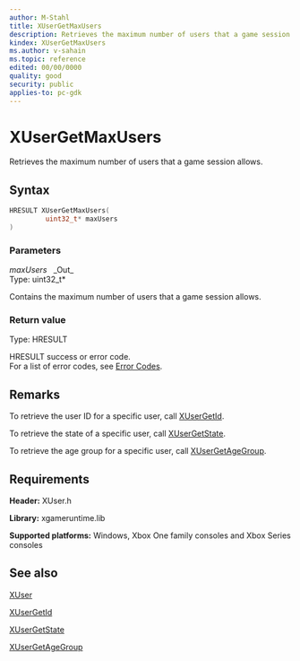 ```yaml
---
author: M-Stahl
title: XUserGetMaxUsers
description: Retrieves the maximum number of users that a game session allows.
kindex: XUserGetMaxUsers
ms.author: v-sahain
ms.topic: reference
edited: 00/00/0000
quality: good
security: public
applies-to: pc-gdk
---
```


# XUserGetMaxUsers  

Retrieves the maximum number of users that a game session allows.  

## Syntax  
  
```cpp
HRESULT XUserGetMaxUsers(  
         uint32_t* maxUsers  
)  
```  
  
### Parameters  
  
*maxUsers* &nbsp;&nbsp;\_Out\_  
Type: uint32_t*  

Contains the maximum number of users that a game session allows.

### Return value

Type: HRESULT
  
HRESULT success or error code.  
For a list of error codes, see [Error Codes](../../../errorcodes.md).

## Remarks

To retrieve the user ID for a specific user, call [XUserGetId](xusergetid.md).

To retrieve the state of a specific user, call [XUserGetState](xusergetstate.md).

To retrieve the age group for a specific user, call [XUserGetAgeGroup](xusergetagegroup.md).

## Requirements  
  
**Header:** XUser.h
  
**Library:** xgameruntime.lib  
  
**Supported platforms:** Windows, Xbox One family consoles and Xbox Series consoles  
  
## See also

[XUser](../xuser_members.md)
  
[XUserGetId](xusergetid.md)  

[XUserGetState](xusergetstate.md)

[XUserGetAgeGroup](xusergetagegroup.md)
